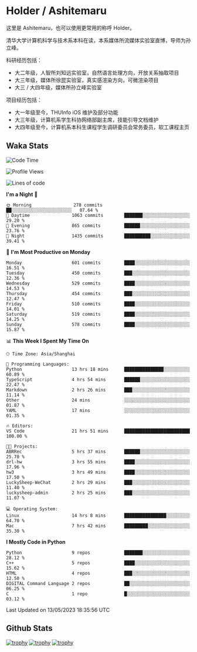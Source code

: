 # Holder / Ashitemaru

这里是 Ashitemaru，也可以使用更常用的称呼 Holder。

清华大学计算机科学与技术系本科在读，本系媒体所流媒体实验室直博，导师为孙立峰。

科研经历包括：

- 大二年级，人智所刘知远实验室，自然语言处理方向，开放关系抽取项目
- 大三年级，媒体所徐昆实验室，真实感渲染方向，可微渲染项目
- 大三 / 大四年级，媒体所孙立峰实验室

项目经历包括：

- 大一年级至今，THUInfo iOS 维护及部分功能
- 大三年级，计算机系学生科协网络部副主席，技能引导文档维护
- 大四年级至今，计算机系本科生课程学生调研委员会常务委员，软工课程主页

## Waka Stats

<!--START_SECTION:waka-->
![Code Time](http://img.shields.io/badge/Code%20Time-828%20hrs%2052%20mins-blue)

![Profile Views](http://img.shields.io/badge/Profile%20Views-6-blue)

![Lines of code](https://img.shields.io/badge/From%20Hello%20World%20I%27ve%20Written-2.2%20million%20lines%20of%20code-blue)

**I'm a Night 🦉** 

```text
🌞 Morning                278 commits         ██░░░░░░░░░░░░░░░░░░░░░░░   07.64 % 
🌆 Daytime                1063 commits        ███████░░░░░░░░░░░░░░░░░░   29.20 % 
🌃 Evening                865 commits         ██████░░░░░░░░░░░░░░░░░░░   23.76 % 
🌙 Night                  1435 commits        ██████████░░░░░░░░░░░░░░░   39.41 % 
```
📅 **I'm Most Productive on Monday** 

```text
Monday                   601 commits         ████░░░░░░░░░░░░░░░░░░░░░   16.51 % 
Tuesday                  450 commits         ███░░░░░░░░░░░░░░░░░░░░░░   12.36 % 
Wednesday                529 commits         ████░░░░░░░░░░░░░░░░░░░░░   14.53 % 
Thursday                 454 commits         ███░░░░░░░░░░░░░░░░░░░░░░   12.47 % 
Friday                   510 commits         ████░░░░░░░░░░░░░░░░░░░░░   14.01 % 
Saturday                 519 commits         ████░░░░░░░░░░░░░░░░░░░░░   14.25 % 
Sunday                   578 commits         ████░░░░░░░░░░░░░░░░░░░░░   15.87 % 
```


📊 **This Week I Spent My Time On** 

```text
🕑︎ Time Zone: Asia/Shanghai

💬 Programming Languages: 
Python                   13 hrs 18 mins      ███████████████░░░░░░░░░░   60.89 % 
TypeScript               4 hrs 54 mins       ██████░░░░░░░░░░░░░░░░░░░   22.47 % 
Markdown                 2 hrs 26 mins       ███░░░░░░░░░░░░░░░░░░░░░░   11.14 % 
Other                    24 mins             ░░░░░░░░░░░░░░░░░░░░░░░░░   01.87 % 
YAML                     17 mins             ░░░░░░░░░░░░░░░░░░░░░░░░░   01.35 % 

🔥 Editors: 
VS Code                  21 hrs 51 mins      █████████████████████████   100.00 % 

🐱‍💻 Projects: 
ABRRec                   5 hrs 37 mins       ██████░░░░░░░░░░░░░░░░░░░   25.70 % 
drl-hw                   3 hrs 55 mins       ████░░░░░░░░░░░░░░░░░░░░░   17.96 % 
hw3                      3 hrs 49 mins       ████░░░░░░░░░░░░░░░░░░░░░   17.50 % 
LuckySheep-WeChat        2 hrs 29 mins       ███░░░░░░░░░░░░░░░░░░░░░░   11.40 % 
luckysheep-admin         2 hrs 25 mins       ███░░░░░░░░░░░░░░░░░░░░░░   11.07 % 

💻 Operating System: 
Linux                    14 hrs 8 mins       ████████████████░░░░░░░░░   64.70 % 
Mac                      7 hrs 42 mins       █████████░░░░░░░░░░░░░░░░   35.30 % 
```

**I Mostly Code in Python** 

```text
Python                   9 repos             ███████░░░░░░░░░░░░░░░░░░   28.12 % 
C++                      5 repos             ████░░░░░░░░░░░░░░░░░░░░░   15.62 % 
HTML                     4 repos             ███░░░░░░░░░░░░░░░░░░░░░░   12.50 % 
DIGITAL Command Language 2 repos             ██░░░░░░░░░░░░░░░░░░░░░░░   06.25 % 
C                        1 repo              █░░░░░░░░░░░░░░░░░░░░░░░░   03.12 % 
```




 Last Updated on 13/05/2023 18:35:56 UTC
<!--END_SECTION:waka-->

## Github Stats

[![trophy](https://github-profile-trophy.vercel.app/?username=Ashitemaru&column=7)](https://github.com/Ashitemaru)
[![trophy](https://github-readme-stats.vercel.app/api?username=Ashitemaru&show_icons=true&include_all_commits=true)](https://github.com/Ashitemaru)
[![trophy](https://github-readme-stats.vercel.app/api/top-langs/?username=Ashitemaru&layout=compact)](https://github.com/Ashitemaru)

<!--
**Ashitemaru/Ashitemaru** is a ✨ _special_ ✨ repository because its `README.md` (this file) appears on your GitHub profile.

Here are some ideas to get you started:

- 🔭 I’m currently working on ...
- 🌱 I’m currently learning ...
- 👯 I’m looking to collaborate on ...
- 🤔 I’m looking for help with ...
- 💬 Ask me about ...
- 📫 How to reach me: ...
- 😄 Pronouns: ...
- ⚡ Fun fact: ...
-->
